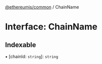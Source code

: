 [@ethereumjs/common](../README.md) / ChainName

# Interface: ChainName

## Indexable

▪ [chainId: `string`]: `string`
